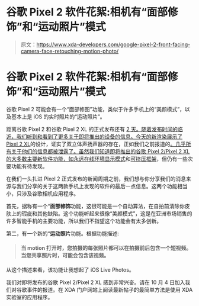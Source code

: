 # 谷歌 Pixel 2 软件花絮:相机有“面部修饰”和“运动照片”模式

> 原文：<https://www.xda-developers.com/google-pixel-2-front-facing-camera-face-retouching-motion-photo/>

# 谷歌 Pixel 2 软件花絮:相机有“面部修饰”和“运动照片”模式

谷歌 Pixel 2 可能会有一个“面部修图”功能，类似于许多手机上的“美颜模式”，以及基本上是 iOS 的实时照片的“运动照片”。

距离谷歌 Pixel 2 和谷歌 Pixel 2 XL 的正式发布还有 [2 天。随着发布时间的临近，我们听到和看到了更多关于即将推出的设备的信息。今天的新渲染展示了](https://www.xda-developers.com/pixel-2-xl-fcc-google-reveals-date/)[Pixel 2 XL](https://www.xda-developers.com/google-pixel-2-xl-stereo-speakers-pixel-launcher/)的设计，证实了双立体声扬声器的存在，正如我们之前报道的[。几乎所有关于他们的信息都被泄露了。虽然我们知道即将推出的谷歌 Pixel 2/Pixel 2 XL 的大多数主要新软件功能，如](https://www.xda-developers.com/pixel-2-xl-stereo-speaker-music-recognition-portrait-mode/)[永远在线环境显示模式](https://www.xda-developers.com/google-is-working-on-an-always-on-ambient-display-mode-for-the-pixel/)和[可挤压框架](https://www.xda-developers.com/google-pixel-2-fcc-certification-specs/)，但仍有一些次要功能有待发现。

在我们一头扎进 Pixel 2 正式发布的新闻周期之前，我们想与你分享我们的消息来源与我们分享的关于这两款手机上发现的软件的最后一点信息。这两个功能相当小，只涉及谷歌相机应用程序。

首先，据称有一个“**面部修饰**功能，这很可能是一个自动算法，在自拍前清除你皮肤上的瑕疵和其他缺陷。这个功能听起来很像“美颜模式”，这是在亚洲市场销售的许多智能手机的主要功能，所以我们不指望这个功能会有太多创新。

第二，有一个新的“**运动照片**功能。根据功能描述:

> #### 当 motion 打开时，您拍摄的每张照片都可以在拍摄前后包含一个短视频。当您共享照片时，可能会包含该视频。

从这个描述来看，该功能让我想起了 iOS Live Photos。

我们对即将发布的谷歌 Pixel 2/Pixel 2 XL 感到非常兴奋。请在 10 月 4 日加入我们对谷歌事件的报道。在 XDA 门户网站上阅读最新帖子的最简单方法是使用 XDA 实验室的应用程序。